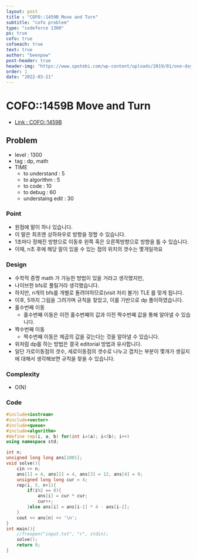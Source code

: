 ```yaml
---
layout: post
title : "COFO::1459B Move and Turn"
subtitle: "cofo problem"
type: "codeforce 1300"
ps: true
cofo: true
cofoeach: true
text: true
author: "beenpow"
post-header: true
header-img: "https://www.spotebi.com/wp-content/uploads/2019/01/one-day-day-one-workout-motivation-spotebi.jpg"
order: 1
date: "2022-03-21"
---
```

# COFO::1459B Move and Turn
- [Link : COFO::1459B](https://codeforces.com/problemset/problem/1459/B)


## Problem 

- level : 1300
- tag : dp, math
- TIME
  - to understand    : 5
  - to algorithm     : 5
  - to code          : 10
  - to debug         : 60
  - understaing edit : 30

### Point
- 원점에 말이 하나 있습니다.
- 이 말은 최초엔 상하좌우로 방향을 정할 수 있습니다.
- 1초마다 정해진 방향으로 이동후 왼쪽 혹은 오른쪽방향으로 방향을 틀 수 있습니다.
- 이때, n초 후에 해당 말이 있을 수 있는 점의 위치의 갯수는 몇개일까요

### Design
- 수학적 증명 math 가 가능한 방법이 있을 거라고 생각했지만,
- 나이브한 bfs로 풀릴거라 생각했습니다.
- 하지만, n개의 bfs를 개별로 돌려야하므로(visit 처리 불가) TLE 를 맞게 됩니다.
- 이후, 5까지 그림을 그려가며 규칙을 찾았고, 이를 기반으로 dp 풀이하였습니다.
- 홀수번째 이동
  - 홀수번째 이동은 이전 홀수번째의 값과 이전 짝수번째 값을 통해 알아낼 수 있습니다.
- 짝수번째 이동
  - 짝수번째 이동은 제곱의 값을 갖는다는 것을 알아낼 수 있습니다.
- 위처럼 dp를 하는 방법은 결국 editorial 방법과 유사합니다.
- 일단 가로이동점의 갯수, 세로이동점의 갯수로 나누고 겹치는 부분이 몇개가 생길지에 대해서 생각해보면 규칙을 찾을 수 있습니다.

### Complexity
- O(N)

### Code

```cpp
#include<iostream>
#include<vector>
#include<queue>
#include<algorithm>
#define rep(i, a, b) for(int i=(a); i<(b); i++)
using namespace std;

int n;
unsigned long long ans[1001];
void solve(){
    cin >> n;
    ans[1] = 4, ans[2] = 4, ans[3] = 12, ans[4] = 9;
    unsigned long long cur = 4;
    rep(i, 5, n+1){
        if(i%2 == 0){
            ans[i] = cur * cur;
            cur++;
        }else ans[i] = ans[i-1] * 4 - ans[i-2];
    }
    cout << ans[n] << '\n';
}
int main(){
    //freopen("input.txt", "r", stdin);
    solve();
    return 0;
}

```
